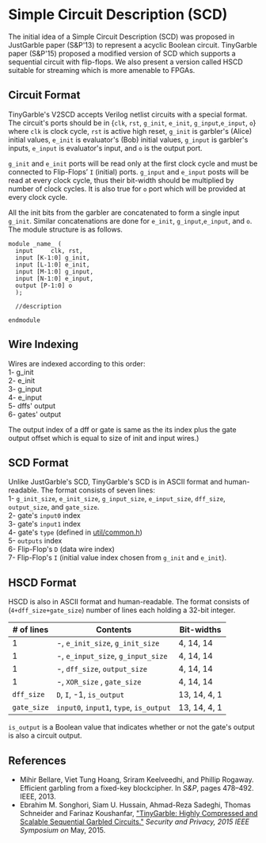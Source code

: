 Simple Circuit Description (SCD)
=======
The initial idea of a Simple Circuit Description (SCD) was proposed in JustGarble 
paper (S&P'13) to represent a acyclic Boolean circuit. TinyGarble paper (S&P'15)
proposed a modified version of SCD which supports a sequential circuit with 
flip-flops. We also present a version called HSCD suitable for streaming which is 
more amenable to FPGAs.

## Circuit Format
TinyGarble's V2SCD accepts Verilog netlist circuits with a special format. 
The circuit's ports should be in {`clk`, `rst`, `g_init`, `e_init`, 
`g_input`,`e_input`, `o`} where `clk` is clock cycle, `rst` is active high 
reset, `g_init` is garbler's (Alice) initial values, `e_init` is evaluator's 
(Bob) initial values, `g_input` is garbler's inputs, `e_input` is evaluator's 
input, and `o` is the output port.

`g_init` and `e_init` ports will be read only at the first clock cycle 
and must be connected to Flip-Flops’ `I` (initial) ports.
`g_input` and `e_input` posts will be read at every clock cycle, thus their 
bit-width should be multiplied by number of clock cycles.
It is also true for `o` port which will be provided at every clock cycle.

All the init bits from the garbler are concatenated to form a single input `g_init`. 
Similar concatenations are done for `e_init`, `g_input`,`e_input`, and `o`.
The module structure is as follows. 

```
module _name_ ( 
  input 	clk, rst,
  input [K-1:0] g_init,
  input [L-1:0] e_init, 
  input [M-1:0] g_input,
  input [N-1:0] e_input,
  output [P-1:0] o
  );
  
  //description
  
endmodule 
```

## Wire Indexing
Wires are indexed according to this order:  
1- g_init  
2- e_init  
3- g_input  
4- e_input  
5- dffs' output  
6- gates' output 

The output index of a dff or gate is same as the its index plus the 
gate output offset which is equal to size of init and input wires.)  

## SCD Format
Unlike JustGarble's SCD, TinyGarble's SCD is in ASCII format and human-readable.
The format consists of seven lines:  
1- `g_init_size`, `e_init_size`, `g_input_size`, `e_input_size`, 
	`dff_size`, `output_size`, and `gate_size`.  
2- gate's `input0` index  
3- gate's `input1` index  
4- gate's `type` (defined in [util/common.h](util/common.h))  
5- `outputs` index  
6- Flip-Flop's `D` (data wire index)  
7- Flip-Flop's `I` (initial value index chosen from `g_init` and `e_init`).    

## HSCD Format
HSCD is also in ASCII format and human-readable.
The format consists of (`4+dff_size+gate_size`) number of lines each holding a 32-bit integer.

| # of lines | Contents | Bit-widths |
| --- | --- | --- |
| 1 | -, `e_init_size`, `g_init_size` | 4, 14, 14 |
| 1 | -, `e_input_size`, `g_input_size` | 4, 14, 14  |
| 1 | -,  `dff_size`, `output_size` | 4, 14, 14  |
| 1 | -, `XOR_size` , `gate_size`| 4, 14, 14  |
| `dff_size` | `D`, `I`, -1, `is_output` | 13, 14, 4, 1 |
| `gate_size` | `input0`, `input1`, `type`, `is_output` | 13, 14, 4, 1 | 

`is_output` is a Boolean value that indicates whether or not the gate's output is also a circuit output.  

## References
- Mihir Bellare, Viet Tung Hoang, Sriram Keelveedhi, and Phillip Rogaway.
Efficient garbling from a fixed-key blockcipher. In <i>S&P</i>, pages 478–492.
IEEE, 2013. 
- Ebrahim M. Songhori, Siam U. Hussain, Ahmad-Reza Sadeghi, Thomas Schneider
and Farinaz Koushanfar, ["TinyGarble: Highly Compressed and Scalable Sequential
Garbled Circuits."](http://esonghori.github.io/file/TinyGarble.pdf) <i>Security
and Privacy, 2015 IEEE Symposium on</i> May, 2015.

